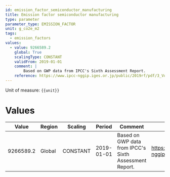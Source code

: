 ```yaml
---
id: emission_factor_semiconductor_manufacturing
title: Emission factor semiconductor manufacturing
type: parameter
parameter_type: EMISSION_FACTOR
unit: g_co2e_m2
tags:
  - emission_factors
values:
  - value: 9266589.2
    global: True
    scalingType: CONSTANT
    validFrom: 2019-01-01
    comment: |
        Based on GWP data from IPCC's Sixth Assessment Report.
    reference: https://www.ipcc-nggip.iges.or.jp/public/2019rf/pdf/3_Volume3/19R_V3_Ch06_Electronics.pdf
---
```



Unit of measure: `{{unit}}`


# Values


| Value | Region | Scaling | Period | Comment | Reference |
|-------|--------|---------|--------|---------|-----------|
| 9266589.2 | Global | CONSTANT | 2019-01-01 | Based on GWP data from IPCC's Sixth Assessment Report. | https://www.ipcc-nggip.iges.or.jp/public/2019rf/pdf/3_Volume3/19R_V3_Ch06_Electronics.pdf |



